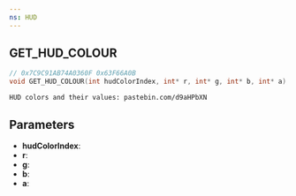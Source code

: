 ```yaml
---
ns: HUD
---
```

## GET_HUD_COLOUR

```c
// 0x7C9C91AB74A0360F 0x63F66A0B
void GET_HUD_COLOUR(int hudColorIndex, int* r, int* g, int* b, int* a);
```

```
HUD colors and their values: pastebin.com/d9aHPbXN  
```

## Parameters
* **hudColorIndex**: 
* **r**: 
* **g**: 
* **b**: 
* **a**: 


